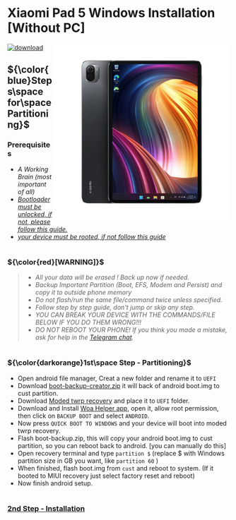 # Xiaomi Pad 5 Windows Installation [Without PC]
<img align="right" src="nabu.png" width="400" alt="Windows 11 Running On A Xiaomi Pad 5">

[![download](https://github.com/Kumar-Jy/Windows-in-PocoF1-Without-PC/assets/20044626/3abc8b52-c5c6-4495-b623-d1312195d639)](https://youtu.be/e0fF1_bKQYE)
## ${\color{blue}Steps\space for\space Partitioning}$ 
### Prerequisites
- _A Working Brain (most important of all)_
- [_Bootloader must be unlocked, if not, please follow this guide._](https://github.com/Misha803/Port-Windows-11-Xiaomi-Pad-5/blob/main/guide/English/Re-rooting-en.md)
- [_your device must be rooted, if not follow this guide_](https://github.com/Misha803/Port-Windows-11-Xiaomi-Pad-5/blob/main/guide/English/Re-rooting-en.md)
#
### ${\color{red}[WARNING]}$
> - _All your data will be erased ! Back up now if needed._
> - _Backup Important Partition (Boot, EFS, Modem and Persist) and copy it to outside phone memory_
> - _Do not flash/run the same file/command twice unless specified._
> - _Follow step by step guide, don't jump or skip any step._
> - _YOU CAN BREAK YOUR DEVICE WITH THE COMMANDS/FILE BELOW IF YOU DO THEM WRONG!!!_
> - _DO NOT REBOOT YOUR PHONE! If you think you made a mistake, ask for help in the [Telegram chat](https://t.me/WinInstaller)._
#

### **${\color{darkorange}1st\space Step - Partitioning}$**
- Open android file manager, Creat a new folder and rename it to `UEFI`
- Download [boot-backup-creator.zip]() it will back of android boot.img to cust partition.
- Download [Moded twrp recovery](https://mega.nz/file/czUjGI4Z#mrzauyw4Pa99bHfX16BD5NH9RUnxf3K9meYVn4EoFGo) and place it to `UEFI` folder.
- Download and Install [Woa Helper app](https://github.com/Marius586/WoA-Helper-update/releases/tag/WOA), open it, allow root permission, then click on `BACKUP BOOT` and select `ANDROID`.
- Now press `QUICK BOOT TO WINDOWS` and your device will boot into moded twrp recovery.
- Flash boot-backup.zip, this will copy your android boot.img to cust partition, so you can reboot back to android. [you can manually do this]
- Open recovery terminal and type `partition $` (replace $ with Windows partition size in GB you want, like `partition 60` )
- When finished, flash boot.img from `cust` and reboot to system. (If it booted to MIUI recovery just select factory reset and reboot)
- Now finish android setup.
#
### [2nd Step - Installation]()
